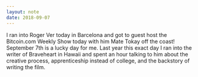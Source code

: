 ```yaml
---
layout: note
date: 2018-09-07
---
```


I ran into Roger Ver today in Barcelona and got to guest host the Bitcoin.com Weekly Show today with him Mate Tokay off the coast! September 7th is a lucky day for me. Last year this exact day I ran into the writer of Braveheart in Hawaii and spent an hour talking to him about the creative process, apprenticeship instead of college, and the backstory of writing the film.
